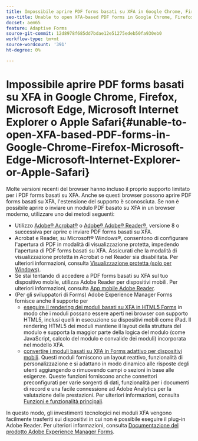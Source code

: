 ```yaml
---
title: Impossibile aprire PDF forms basati su XFA in Google Chrome, Firefox, Microsoft Edge, Microsoft Internet Explorer o Apple Safari
seo-title: Unable to open XFA-based PDF forms in Google Chrome, Firefox, Microsoft Edge, Microsoft Internet Explorer, or Apple Safari
docset: aem65
feature: Adaptive Forms
source-git-commit: 12d8978f685dd7bdae12e51275edeb50fa930eb0
workflow-type: tm+mt
source-wordcount: '391'
ht-degree: 0%

---
```



# Impossibile aprire PDF forms basati su XFA in Google Chrome, Firefox, Microsoft Edge, Microsoft Internet Explorer o Apple Safari{#unable-to-open-XFA-based-PDF-forms-in-Google-Chrome-Firefox-Microsoft-Edge-Microsoft-Internet-Explorer-or-Apple-Safari}

Molte versioni recenti del browser hanno incluso il proprio supporto limitato per i PDF forms basati su XFA. Anche se questi browser possono aprire PDF forms basati su XFA, l&#39;estensione del supporto è sconosciuta. Se non è possibile aprire o inviare un modulo PDF basato su XFA in un browser moderno, utilizzare uno dei metodi seguenti:

* Utilizzo [Adobe® Acrobat®](https://www.adobe.com/acrobat.html) o [Adobe® Adobe® Reader®](https://get.adobe.com/reader/), versione 8 o successiva per aprire e inviare PDF forms basati su XFA.
* Acrobat e Reader, su Microsoft® Windows®, consentono di configurare l&#39;apertura di PDF in modalità di visualizzazione protetta, impedendo l&#39;apertura di PDF forms basati su XFA. Assicurati che la modalità di visualizzazione protetta in Acrobat o nel Reader sia disabilitata. Per ulteriori informazioni, consulta [Visualizzazione protetta (solo per Windows)](https://helpx.adobe.com/in/reader/using/protected-mode-windows.html).
* Se stai tentando di accedere a PDF forms basati su XFA sul tuo dispositivo mobile, utilizza Adobe Reader per dispositivi mobili. Per ulteriori informazioni, consulta [App mobile Adobe Reader](https://www.adobe.com/in/acrobat/mobile/acrobat-reader.html).
* (Per gli sviluppatori di Forms) Adobe Experience Manager Forms fornisce anche il supporto per
   * [eseguire il rendering dei moduli basati su XFA in HTML5 Forms](https://experienceleague.adobe.com/docs/experience-manager-65/forms/html5-forms/introduction.html?#key-capabilities-of-html-forms-br) in modo che i moduli possano essere aperti nei browser con supporto HTML5, inclusi quelli in esecuzione su dispositivi mobili come iPad. Il rendering HTML5 dei moduli mantiene il layout della struttura del modulo e supporta la maggior parte della logica del modulo (come JavaScript, calcolo del modulo e convalide dei moduli) incorporata nel modello XFA.
   * [convertire i moduli basati su XFA in Forms adattivo per dispositivi mobili](https://experienceleague.adobe.com/docs/experience-manager-65/forms/adaptive-forms-basic-authoring/creating-adaptive-form.html?#create-an-adaptive-form-based-on-an-xfa-form-template). Questi moduli forniscono un layout reattivo, funzionalità di personalizzazione e si adattano in modo dinamico alle risposte degli utenti aggiungendo o rimuovendo campi o sezioni in base alle esigenze. Queste funzioni forniscono anche connettori preconfigurati per varie sorgenti di dati, funzionalità per i documenti di record e una facile connessione ad Adobe Analytics per la valutazione delle prestazioni. Per ulteriori informazioni, consulta [Funzioni e funzionalità principali](https://experienceleague.adobe.com/docs/experience-manager-cloud-service/content/forms/key-features.html).

In questo modo, gli investimenti tecnologici nei moduli XFA vengono facilmente trasferiti sui dispositivi in cui non è possibile eseguire il plug-in Adobe Reader. Per ulteriori informazioni, consulta [Documentazione del prodotto Adobe Experience Manager Forms](https://experienceleague.adobe.com/docs/experience-manager-cloud-service/content/forms/home.html).
